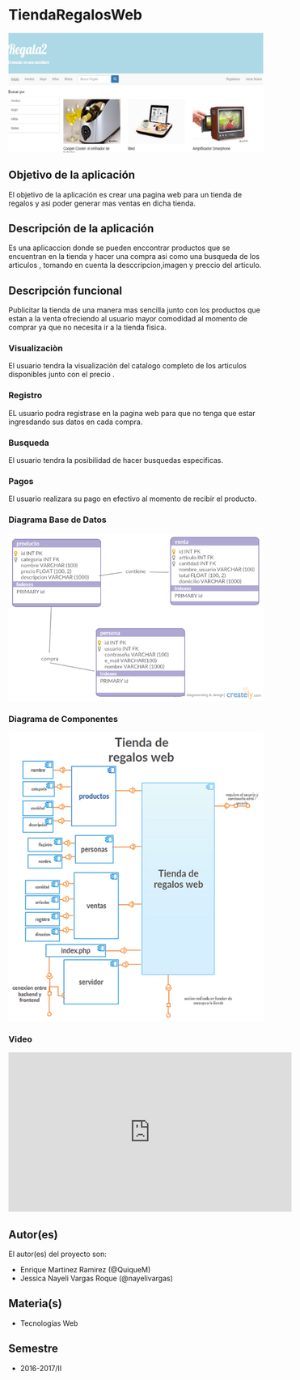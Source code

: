 # TiendaRegalosWeb

![Tienda de Regalos](https://raw.githubusercontent.com/acominf/TiendaRegalosWeb/master/regalados.jpg)

## Objetivo de la aplicación
El objetivo de la aplicación es crear una pagina web para un tienda de regalos y asi poder generar mas ventas en dicha tienda.

## Descripción de la aplicación
Es una aplicaccion donde se pueden enccontrar productos que  se encuentran en la tienda y hacer una compra asi como una busqueda de los articulos , tomando en cuenta la desccripcion,imagen y preccio del articulo.

## Descripción funcional
Publicitar la tienda de una manera mas sencilla junto con los productos que estan a la venta ofreciendo al usuario mayor comodidad al momento de comprar ya que no necesita ir a la tienda fisica. 

### Visualizaciòn 
El usuario tendra la visualizaciòn del catalogo completo de los articulos disponibles junto  con el precio .

### Registro
EL usuario podra registrase en la pagina web para que no tenga que estar ingresdando sus datos en cada compra.

### Busqueda
El usuario tendra la posibilidad de hacer busquedas especificas.

### Pagos
El usuario realizara su pago en efectivo al momento de recibir el producto. 

### Diagrama Base de Datos
![Base de datos](https://raw.githubusercontent.com/acominf/TiendaRegalosWeb/master/base.png)

### Diagrama de Componentes
![Diagrama de Componentes](https://raw.githubusercontent.com/acominf/TiendaRegalosWeb/master/uml.png)

### Video
<iframe width="560" height="315" src="https://www.youtube.com/embed/ZgF1q2WLZGg" frameborder="0" allowfullscreen></iframe>

## Autor(es)
El autor(es) del proyecto son:
- Enrique Martinez Ramirez (@QuiqueM)
- Jessica Nayeli Vargas Roque (@nayelivargas)

## Materia(s)
- Tecnologías Web

## Semestre
- 2016-2017/II

